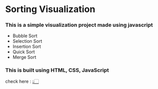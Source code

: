 # Sorting Visualization
### This is a simple visualization project made using javascript 
- Bubble Sort 
- Selection Sort
- Insertion Sort
- Quick Sort
- Merge Sort

### This is built using HTML, CSS, JavaScript <br/>

check here : <a href="https://princebansal7.github.io/Sorting-Visualizer/">👆🏻</a>


